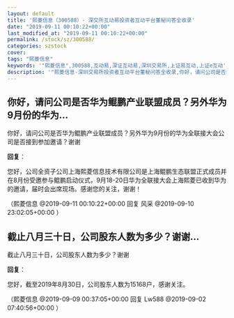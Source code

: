 ```yaml
---
layout: default
title: '熙菱信息（300588）- 深交所互动易投资者互动平台董秘问答全收录'
date: "2019-09-11 00:10:22+00:00"
last_modified_at: "2019-09-11 00:10:22+00:00"
permalink: /stock/sz/300588/
categories: szstock
cover: 
tags: "熙菱信息"
keywords: '"熙菱信息",300588,互动易,深证互动易,深圳交易所,上证易互动,上证e互动'
description: '"熙菱信息-深圳交易所投资者互动平台董秘问答全收录,你好，请问公司是否华为鲲鹏产业联盟成员？另外华为9月份的华为全联接大会公司是否接到参加邀请？谢谢"'
---
```


## 你好，请问公司是否华为鲲鹏产业联盟成员？另外华为9月份的华为...

你好，请问公司是否华为鲲鹏产业联盟成员？另外华为9月份的华为全联接大会公司是否接到参加邀请？谢谢

**回复**：

您好，公司全资子公司上海熙菱信息技术有限公司是上海鲲鹏生态联盟正式成员并在8月份受邀参与鲲鹏启动仪式，9月18-20日华为全联接大会上海熙菱已收到华为的邀请，届时会出席现场。感谢您的关注，谢谢！ 

（熙菱信息  @2019-09-11 00:10:22+00:00 回复 风采  @2019-09-10 23:02:05+00:00 ）

## 截止八月三十日，公司股东人数为多少？谢谢...

截止八月三十日，公司股东人数为多少？谢谢

**回复**：

您好，截至2019年8月30日，公司股东人数为15168户，感谢关注。 

（熙菱信息  @2019-09-09 00:37:05+00:00 回复 Lw588  @2019-09-02 07:40:56+00:00 ）

